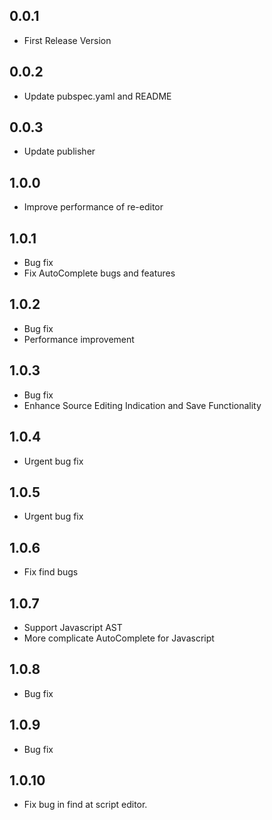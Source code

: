 ## 0.0.1

* First Release Version

## 0.0.2

* Update pubspec.yaml and README

## 0.0.3

* Update publisher

## 1.0.0

* Improve performance of re-editor

## 1.0.1

* Bug fix
* Fix AutoComplete bugs and features

## 1.0.2

* Bug fix
* Performance improvement

## 1.0.3

* Bug fix
* Enhance Source Editing Indication and Save Functionality

## 1.0.4

* Urgent bug fix

## 1.0.5

* Urgent bug fix

## 1.0.6

* Fix find bugs

## 1.0.7

* Support Javascript AST
* More complicate AutoComplete for Javascript

## 1.0.8

* Bug fix

## 1.0.9

* Bug fix

## 1.0.10

* Fix bug in find at script editor.


